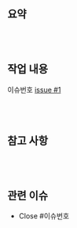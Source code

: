 ## 요약

<br><br>

## 작업 내용

<!-- github 이슈번호  -->

이슈번호 [issue #1](https://github.com/donga-it-club/past-forward-frontend/issues/1)

<br><br>

## 참고 사항

<br><br>

## 관련 이슈

- Close #이슈번호

<br><br>
